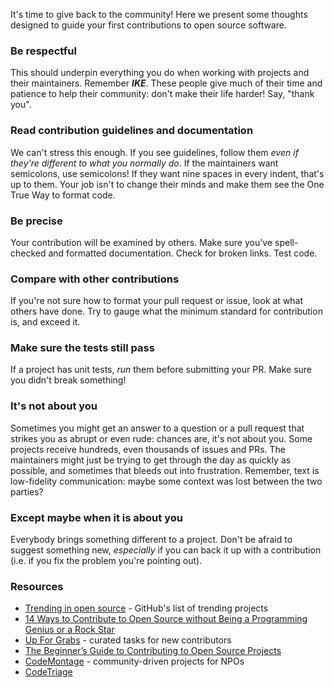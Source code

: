 It's time to give back to the community! Here we present some thoughts designed to guide your first contributions to open source software.

### Be respectful

This should underpin everything you do when working with projects and their maintainers. Remember ***IKE***. These people give much of their time and patience to help their community: don't make their life harder! Say, "thank you".


### Read contribution guidelines and documentation

We can't stress this enough. If you see guidelines, follow them _even if they're different to what you normally do_. If the maintainers want semicolons, use semicolons! If they want nine spaces in every indent, that's up to them. Your job isn't to change their minds and make them see the One True Way to format code.


### Be precise

Your contribution will be examined by others. Make sure you've spell-checked and formatted documentation. Check for broken links. Test code.


### Compare with other contributions

If you're not sure how to format your pull request or issue, look at what others have done. Try to gauge what the minimum standard for contribution is, and exceed it.


### Make sure the tests still pass

If a project has unit tests, _run_ them before submitting your PR. Make sure you didn't break something!


### It's not about you

Sometimes you might get an answer to a question or a pull request that strikes you as abrupt or even rude: chances are, it's not about you. Some projects receive hundreds, even thousands of issues and PRs. The maintainers might just be trying to get through the day as quickly as possible, and sometimes that bleeds out into frustration. Remember, text is low-fidelity communication: maybe some context was lost between the two parties?


### Except maybe when it is about you

Everybody brings something different to a project. Don't be afraid to suggest something new, _especially_ if you can back it up with a contribution (i.e. if you fix the problem you're pointing out).


### Resources

 - [Trending in open source](https://github.com/trending) - GitHub's list of trending projects
 - [14 Ways to Contribute to Open Source without Being a Programming Genius or a Rock Star](http://blog.smartbear.com/programming/14-ways-to-contribute-to-open-source-without-being-a-programming-genius-or-a-rock-star/)
 - [Up For Grabs](http://up-for-grabs.net/#/) - curated tasks for new contributors
 - [The Beginner’s Guide to Contributing to Open Source Projects](https://blog.newrelic.com/2014/05/05/open-source_gettingstarted/)
 - [CodeMontage](https://www.codemontage.com/) - community-driven projects for NPOs
 - [CodeTriage](https://www.codetriage.com/)
